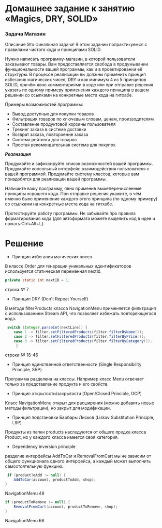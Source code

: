 # Домашнее задание к занятию «Magics, DRY, SOLID»
### Задача Магазин
Описание
Это финальная задача! В этом задании попрактикуемся с правилами чистого кода и принципами SOLID.

Нужно написать программу-магазин, в которой пользователи заказывают товары. Вам предоставляется свобода в продумывании функциональности вашей программы, как и в проектировании её структуры. В процессе реализации вы должны применить принцип избегания магических чисел, DRY и как минимум 4 из 5 принципов SOLID, причём явно комментариями в коде или при отправке решения указать по одному примеру применения каждого принципа в вашем решении со ссылками на конкретные места кода на гитхабе.

Примеры возможностей программы:

- Вывод доступных для покупки товаров
- Фильтрация товаров по ключевым словам, ценам, производителям
- Составление продуктовой корзины пользователя
- Трекинг заказа в системе доставки
- Возврат заказа, повтороение заказа
- Система рейтинга для товаров
- Простая рекомендательная система для покупок

___Реализация___

Продумайте и зафиксируйте список возможностей вашей программы.
Продумайте консольный интерфейс взаимодействия пользователя с вашей программой.
Продумайте систему классов, которые вам понадобятся для реализации вашей программы.

Напишите вашу программу, явно применив вышеперечисленные принципы хорошего кода.
При отправке решения укажите, в чём именно было применение каждого этого принципа (по одному примеру) со ссылками на конкретные места кода на гитхабе.

Протестируйте работу программы. Не забывайте про правила форматирования кода (для автоформата можете выделить код в идее и нажать Ctrl+Alt+L).

# Решение

- Принцип избегания магических чисел

В классе Order для генерации уникальных идентификаторов используется статическая переменная nextId.
```java
private static int nextID = 1;
```
строка № 7
- Принцип DRY (Don't Repeat Yourself)

В методе filterProducts класса NavigationMenu применяется фильтрация с использованием Stream API,
 что позволяет избежать повторяющегося кода.
```java
 switch (Integer.parseInt(nextLine)) {
    case 1 -> filter.setFilteredProducts(filter.filterByName());
    case 2 -> filter.setFilteredProducts(filter.filterByPrice());
    case 3 -> filter.setFilteredProducts(filter.filterByCategory());
     }
 ```
строки № 18-46

-  Принцип единственной ответственности (Single Responsibility Principle, SRP)

Программа разделена на классы.
Например класс Menu отвечает только за представление продукта и его свойств.

   - Принцип открытости/закрытости (Open/Closed Principle, OCP)

 Класс NavigationMenu открыт для расширения (можно добавить новые методы фильтрации), но закрыт для модификации.

  - Принцип подстановки Барбары Лисков (Liskov Substitution Principle, LSP)

 Продукты из папки products наследуются от общего предка класса Product, но у каждого класса имеется своя категория.

- Dependency inversion principle 
  
разделив интерфейсы AddToCar и RemovalFromCart мы не зависим от общего
функционала одного интерфейса, а каждый может выполнить самостоятельную функцию.

```java
 if (productToAdd != null) {
    AddToCar(account, productToAdd, shop);
}
```
NavigationMenu 49

```java
if (productToRemove != null) {
    RemovalFromCart(account, productToRemove, shop);
}
```
NavigationMenu 66